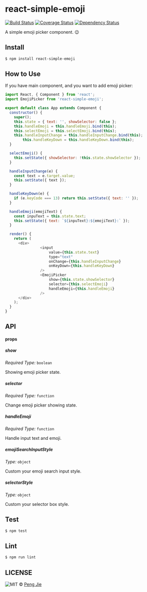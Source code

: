 # react-simple-emoji

[![Build Status](https://travis-ci.org/neighborhood999/react-simple-emoji.svg?branch=test)](https://travis-ci.org/neighborhood999/react-simple-emoji)
[![Coverage Status](https://coveralls.io/repos/github/neighborhood999/react-simple-emoji/badge.svg?branch=master)](https://coveralls.io/github/neighborhood999/react-simple-emoji?branch=master)
[![Dependency Status](https://david-dm.org/neighborhood999/react-simple-emoji.svg)](https://david-dm.org/neighborhood999/react-simple-emoji)

A simple emoji picker component. :wink:

## Install

```sh
$ npm install react-simple-emoji
```

## How to Use

If you have main component, and you want to add emoji picker:

```js
import React, { Component } from 'react';
import EmojiPicker from 'react-simple-emoji';

export default class App extends Component {
  constructor() {
    super();
    this.state = { text: '', showSelector: false };
    this.handleEmoji = this.handleEmoji.bind(this);
    this.selectEmoji = this.selectEmoji.bind(this);
    this.handleInputChange = this.handleInputChange.bind(this);
		this.handleKeyDown = this.handleKeyDown.bind(this);
  }

  selectEmoji() {
    this.setState({ showSelector: !this.state.showSelector });
  }

  handleInputChange(e) {
    const text = e.target.value;
    this.setState({ text });
  }

  handleKeyDown(e) {
    if (e.keyCode === 13) return this.setState({ text: '' });
  }

  handleEmoji(emojiText) {
    const inpuText = this.state.text;
    this.setState({ text: `${inpuText}:${emojiText}:` });
  }

  render() {
    return (
      <div>
				<input
					value={this.state.text}
					type="text"
					onChange={this.handleInputChange}
					onKeyDown={this.handleKeyDown}
				/>
				<EmojiPicker
					show={this.state.showSelector}
					selector={this.selectEmoji}
					handleEmoji={this.handleEmoji}
				/>
      </div>
    );
  }
}
```

## API

#### props

##### show

_Required Type:_ `boolean`  

Showing emoji picker state.

##### selector

_Required Type:_ `function`  

Change emoji picker showing state.

##### handleEmoji

_Required Type:_ `function`  

Handle input text and emoji.

##### emojiSearchInputStyle

_Type:_ `object`

Custom your emoji search input style.

##### selectorStyle

_Type:_ `object`

Custom your selector box style.

## Test

```sh
$ npm test
```

## Lint

```sh
$ npm run lint
```

## LICENSE

![MIT](https://camo2.githubusercontent.com/890acbdcb87868b382af9a4b1fac507b9659d9bf/68747470733a2f2f696d672e736869656c64732e696f2f62616467652f6c6963656e73652d4d49542d626c75652e737667) © [Peng Jie](https://github.com/neighborhood999)
